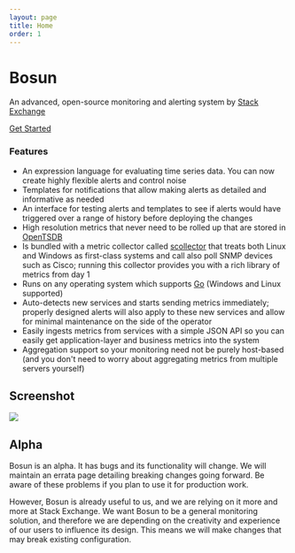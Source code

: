 ```yaml
---
layout: page
title: Home
order: 1
---
```


<div class="row">
	<div class="col-md-offset-1 col-md-10">
		<div class="jumbotron">
			<h1>Bosun</h1>
			<p>An advanced, open-source monitoring and alerting system by <a href="http://stackexchange.com">Stack Exchange</a></p>
			<p><a class="btn btn-primary btn-lg" href="{{site.github.url}}/gettingstarted.html">Get Started</a></p>
		</div>
	</div>
</div>
<div class="row">
	<div class="col-md-offset-1 col-md-10">
		<div class="panel panel-default">
			<div class="panel-heading"><h3>Features</h3></div>
			<div class="panel-body">
				<ul>
					<li>An expression language for evaluating time series data. You can now create highly flexible alerts and control noise</li>
					<li>Templates for notifications that allow making alerts as detailed and informative as needed</li>
					<li>An interface for testing alerts and templates to see if alerts would have triggered over a range of history before deploying the changes</li>
					<li>High resolution metrics that never need to be rolled up that are stored in <a href="http://opentsdb.net/">OpenTSDB</a></li>
					<li>Is bundled with a metric collector called <a href="http://bosun.org/scollector/">scollector</a> that treats both Linux and Windows as first-class systems and call also poll SNMP devices such as Cisco; running this collector provides you with a rich library of metrics from day 1</li>
					<li>Runs on any operating system which supports <a href="http://golang.org/">Go</a> (Windows and Linux supported)</li>
					<li>Auto-detects new services and starts sending metrics immediately; properly designed alerts will also apply to these new services and allow for minimal maintenance on the side of the operator</li>
					<li>Easily ingests metrics from services with a simple JSON API so you can easily get application-layer and business metrics into the system</li>
					<li>Aggregation support so your monitoring need not be purely host-based (and you don't need to worry about aggregating metrics from multiple servers yourself)</li>
				</ul>
			</div>
		</div>
	</div>
</div>
<div class="row hidden-sm hidden-xs">
	<div class="col-md-offset-1 col-md-10">
		<p>
		<h2>Screenshot</h2>
		<a href="{{site.github.url}}/public/ss_rule_timeline.png">
			<img class="col-sm-12" src="{{site.github.url}}/public/ss_rule_timeline.png">
		</a>
		</p>
	</div>
</div>
<div class="row">
	<div class="col-md-offset-1 col-md-10">
		<h2>Alpha</h2>
		<p>Bosun is an alpha. It has bugs and its functionality will change. We will maintain an errata page detailing breaking changes going forward. Be aware of these problems if you plan to use it for production work.</p>
		<p>However, Bosun is already useful to us, and we are relying on it more and more at Stack Exchange. We want Bosun to be a general monitoring solution, and therefore we are depending on the creativity and experience of our users to influence its design. This means we will make changes that may break existing configuration.</p>
	</div>
</div>